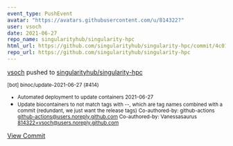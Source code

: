 ```yaml
---
event_type: PushEvent
avatar: "https://avatars.githubusercontent.com/u/814322?"
user: vsoch
date: 2021-06-27
repo_name: singularityhub/singularity-hpc
html_url: https://github.com/singularityhub/singularity-hpc/commit/4c01a658dc9f36f79bca5d271463bd8c743bcdc9
repo_url: https://github.com/singularityhub/singularity-hpc
---
```


<a href='https://github.com/vsoch' target='_blank'>vsoch</a> pushed to <a href='https://github.com/singularityhub/singularity-hpc' target='_blank'>singularityhub/singularity-hpc</a>

<small>[bot] binoc/update-2021-06-27 (#414)

* Automated deployment to update containers 2021-06-27
* Update biocontainers to not match tags with --, which are tag names combined with a commit (redundant, we just want the release tags)
Co-authored-by: github-actions <github-actions@users.noreply.github.com>
Co-authored-by: Vanessasaurus <814322+vsoch@users.noreply.github.com></small>

<a href='https://github.com/singularityhub/singularity-hpc/commit/4c01a658dc9f36f79bca5d271463bd8c743bcdc9' target='_blank'>View Commit</a>